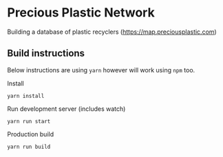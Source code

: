 # Precious Plastic Network

Building a database of plastic recyclers (https://map.preciousplastic.com)

## Build instructions

Below instructions are using `yarn` however will work using `npm` too.

Install

    yarn install

Run development server (includes watch)

    yarn run start

Production build

    yarn run build

